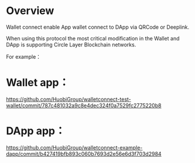 # Overview

Wallet connect enable App wallet connect to DApp via QRCode or Deeplink.

When using this protocol the most critical modification in the Wallet and DApp is supporting Circle Layer Blockchain networks.

For example：

# Wallet app：

https://github.com/HuobiGroup/walletconnect-test-wallet/commit/787c481032a9c8e4dec324f0a7529fc2775220b8
# DApp app：

https://github.com/HuobiGroup/walletconnect-example-dapp/commit/b427419bfb893c060b7693d2e56e6d3f703d2984